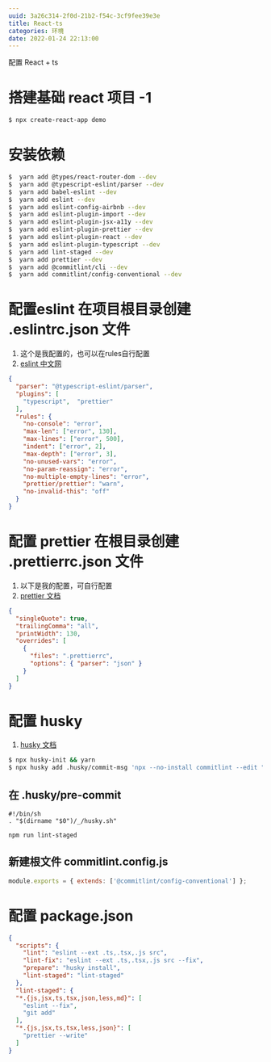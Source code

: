 ```yaml
---
uuid: 3a26c314-2f0d-21b2-f54c-3cf9fee39e3e
title: React-ts
categories: 环境
date: 2022-01-24 22:13:00
---
```

配置 React + ts

# 搭建基础 react 项目 -1

```bash
$ npx create-react-app demo
```

# 安装依赖

```bash
$  yarn add @types/react-router-dom --dev
$  yarn add @typescript-eslint/parser --dev
$  yarn add babel-eslint --dev
$  yarn add eslint --dev
$  yarn add eslint-config-airbnb --dev
$  yarn add eslint-plugin-import --dev
$  yarn add eslint-plugin-jsx-a11y --dev
$  yarn add eslint-plugin-prettier --dev
$  yarn add eslint-plugin-react --dev
$  yarn add eslint-plugin-typescript --dev
$  yarn add lint-staged --dev
$  yarn add prettier --dev
$  yarn add @commitlint/cli --dev
$  yarn add commitlint/config-conventional --dev
```

# 配置eslint 在项目根目录创建 .eslintrc.json 文件

1. 这个是我配置的，也可以在rules自行配置
2. [eslint 中文网](https://eslint.bootcss.com/docs/user-guide/configuring)

```json
{
  "parser": "@typescript-eslint/parser",
  "plugins": [
    "typescript",  "prettier"
  ],
  "rules": {
    "no-console": "error",
    "max-len": ["error", 130],
    "max-lines": ["error", 500],
    "indent": ["error", 2],
    "max-depth": ["error", 3],
    "no-unused-vars": "error",
    "no-param-reassign": "error",
    "no-multiple-empty-lines": "error",
    "prettier/prettier": "warn",
    "no-invalid-this": "off"
  }
}
```

# 配置 prettier 在根目录创建 .prettierrc.json 文件

1. 以下是我的配置，可自行配置
2. [prettier 文档](https://prettier.io/docs/en/api.html)

```json
{
  "singleQuote": true,
  "trailingComma": "all",
  "printWidth": 130,
  "overrides": [
    {
      "files": ".prettierrc",
      "options": { "parser": "json" }
    }
  ]
}
```
# 配置 husky

1. [husky 文档](https://typicode.github.io/husky/#/)
```bash
$ npx husky-init && yarn
$ npx husky add .husky/commit-msg 'npx --no-install commitlint --edit "$1"'
```

## 在 .husky/pre-commit

```text
#!/bin/sh
. "$(dirname "$0")/_/husky.sh"

npm run lint-staged
```

## 新建根文件 commitlint.config.js

```js
module.exports = { extends: ['@commitlint/config-conventional'] };
```

# 配置 package.json

```json
{
  "scripts": {
    "lint": "eslint --ext .ts,.tsx,.js src",
    "lint-fix": "eslint --ext .ts,.tsx,.js src --fix",
    "prepare": "husky install",
    "lint-staged": "lint-staged"
  },
  "lint-staged": {
  "*.{js,jsx,ts,tsx,json,less,md}": [
    "eslint --fix",
    "git add"
  ],
  "*.{js,jsx,ts,tsx,less,json}": [
    "prettier --write"
  ]
}
```

